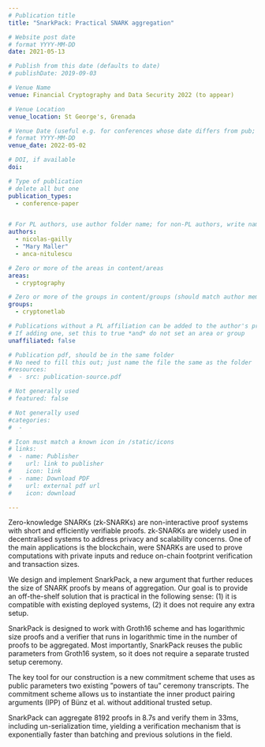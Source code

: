 ```yaml
---
# Publication title
title: "SnarkPack: Practical SNARK aggregation"

# Website post date
# format YYYY-MM-DD
date: 2021-05-13

# Publish from this date (defaults to date)
# publishDate: 2019-09-03

# Venue Name
venue: Financial Cryptography and Data Security 2022 (to appear)

# Venue Location
venue_location: St George's, Grenada

# Venue Date (useful e.g. for conferences whose date differs from pub; defaults to date)
# format YYYY-MM-DD
venue_date: 2022-05-02

# DOI, if available
doi:

# Type of publication
# delete all but one
publication_types:
  - conference-paper


# For PL authors, use author folder name; for non-PL authors, write name as in paper within ""
authors:
  - nicolas-gailly
  - "Mary Maller"
  - anca-nitulescu

# Zero or more of the areas in content/areas
areas:
  - cryptography

# Zero or more of the groups in content/groups (should match author membership)
groups:
  - cryptonetlab

# Publications without a PL affiliation can be added to the author's profile without showing up elsewhere
# If adding one, set this to true *and* do not set an area or group
unaffiliated: false

# Publication pdf, should be in the same folder
# No need to fill this out; just name the file the same as the folder
#resources:
#  - src: publication-source.pdf

# Not generally used
# featured: false

# Not generally used
#categories:
#  -

# Icon must match a known icon in /static/icons
# links:
#  - name: Publisher
#    url: link to publisher
#    icon: link
#  - name: Download PDF
#    url: external pdf url
#    icon: download

---
```


 Zero-knowledge SNARKs (zk-SNARKs) are non-interactive proof systems with short and efficiently verifiable proofs. zk-SNARKs are widely used in decentralised systems to address privacy and scalability concerns. One of the main applications is the blockchain, were SNARKs are used to prove computations with private inputs and reduce on-chain footprint verification and transaction sizes.

We design and implement SnarkPack, a new argument that further reduces the size of SNARK proofs by means of aggregation. Our goal is to provide an off-the-shelf solution that is practical in the following sense: (1) it is compatible with existing deployed systems, (2) it does not require any extra setup.

SnarkPack is designed to work with Groth16 scheme and has logarithmic size proofs and a verifier that runs in logarithmic time in the number of proofs to be aggregated. Most importantly, SnarkPack reuses the public parameters from Groth16 system, so it does not require a separate trusted setup ceremony.

The key tool for our construction is a new commitment scheme that uses as public parameters two existing ”powers of tau” ceremony transcripts. The commitment scheme allows us to instantiate the inner product pairing arguments (IPP) of Bünz et al. without additional trusted setup.

SnarkPack can aggregate 8192 proofs in 8.7s and verify them in 33ms, including un-serialization time, yielding a verification mechanism that is exponentially faster than batching and previous solutions in the field.
